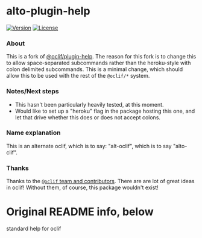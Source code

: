 alto-plugin-help
===============
[![Version](https://img.shields.io/npm/v/alto-plugin-help.svg)](https://npmjs.org/package/alto-plugin-help)
[![License](https://img.shields.io/npm/l/alto-plugin-help.svg)](https://github.com/bodawei/alto-plugin-help/blob/master/package.json)

### About
This is a fork of [@oclif/plugin-help](https://github.com/oclif/plugin-help).
The reason for this fork is to change this to allow space-separated subcommands rather than
the heroku-style with colon delimited subcommands.  This is a minimal change, which should allow
this to be used with the rest of the `@oclif/*` system.

### Notes/Next steps
* This hasn't been particularly heavily tested, at this moment.
* Would like to set up a "heroku" flag in the package hosting this one, and let that drive whether this does or does not accept colons.

### Name explanation
This is an alternate oclif, which is to say: "alt-oclif", which is to say "alto-clif".

### Thanks

Thanks to the [`@oclif` team and contributors](https://github.com/oclif/command/graphs/contributors).
There are are lot of great ideas in oclif! Without them, of course, this package wouldn't exist!

Original README info, below
===============

standard help for oclif
